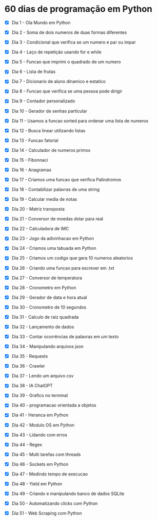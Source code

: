 # 60 dias de programação em Python

- [x] Dia 1 - Ola Mundo em Python
- [x] Dia 2 - Soma de dois numeros de duas formas diferentes
- [x] Dia 3 - Condicional que verifica se um numero e par ou impar
- [x] Dia 4 - Laço de repetição usando for e while
- [x] Dia 5 - Funcao que imprimi o quadrado de um numero
- [x] Dia 6 - Lista de frutas
- [x] Dia 7 - Dicionario de aluno dinamico e estatico
- [x] Dia 8 - Funcao que verifica se uma pessoa pode dirigir
- [x] Dia 9 - Contador personalizado
- [x] Dia 10 - Gerador de senhas particular
- [x] Dia 11 - Usamos a funcao sorted para ordenar uma lista de numeros
- [x] Dia 12 - Busca linear utilizando listas
- [x] Dia 13 - Funcao fatorial 
- [x] Dia 14 - Calculador de numeros primos
- [x] Dia 15 - Fibonnaci
- [x] Dia 16 - Anagramas
- [x] Dia 17 - Criamos uma funcao que verifica Palíndromos
- [x] Dia 18 - Contabilizar palavras de uma string
- [x] Dia 19 - Calcular media de notas
- [x] Dia 20 - Matriz transposta
- [x] Dia 21 - Conversor de moedas dolar para real
- [x] Dia 22 - Calculadora de IMC
- [x] Dia 23 - Jogo da adivinhacao em Python
- [x] Dia 24 - Criamos uma tabuada em Python
- [x] Dia 25 - Criamos um codigo que gera 10 numeros aleatorios
- [x] Dia 26 - Criando uma funcao para escrever em .txt
- [x] Dia 27 - Conversor de temperatura
- [x] Dia 28 - Cronometro em Python
- [x] Dia 29 - Gerador de data e hora atual
- [x] Dia 30 - Cronometro de 10 segundos
- [x] Dia 31 - Calculo de raiz quadrada
- [x] Dia 32 - Lançamento de dados
- [x] Dia 33 - Contar ocorrências de palavras em um texto
- [x] Dia 34 - Manipulando arquivos json
- [x] Dia 35 - Requests
- [x] Dia 36 - Crawler
- [x] Dia 37 - Lendo um arquivo csv
- [x] Dia 38 - IA ChatGPT
- [x] Dia 39 - Grafico no terminal
- [x] Dia 40 - programacao orientada a objetos
- [x] Dia 41 - Heranca em Python
- [x] Dia 42 - Modulo OS em Python
- [x] Dia 43 - Lidando com erros
- [x] Dia 44 - Regex
- [x] Dia 45 - Multi tarefas com threads
- [x] Dia 46 - Sockets em Python 
- [x] Dia 47 - Medindo tempo de execucao 
- [x] Dia 48 - Yield em Python 
- [x] Dia 49 - Criando e manipulando banco de dados SQLite
- [x] Dia 50 - Automatizando clicks com Python
- [x] Dia 51 - Web Scraping com Python


